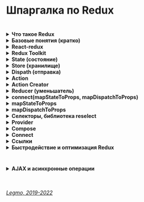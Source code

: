 # Шпаргалка по Redux #

#
<details><summary><b>Что такое Redux</b></summary><p>

- Разработан в Facebook 2013
- Библиотека (а не фреймворк) для управления state. Реализует Flux-архитектуру.
- Её надо инсталлировать отдельно (не идёт в комплекте с React b т.д.)
- Позволяет создавать свой store и удобно работать с ним
- В частности, уменьшает связность - позволяет передавать данные не по цепочке props, а сразу в нужную компоненту

Есть несколько библиотек, которые очень хорошо дополняют Redux:<br>
- Immutable.js — немутабельные структуры данных для JavaScript! Используйте их для хранения состояния, чтобы быть уверенным, что оно не меняется там, где не должно, а также чтобы сохранить функциональную чистоту редьюсеров
- redux-thunk — используется когда нужно, чтобы действия (actions) имели какой-либо побочный эффект в дополнение к обновлению состояния приложения. Например, вызов REST API, или установка маршрутов (routes), или даже вызов других действий.
- reselect — используется для создания составных, лениво исполняемых отображений. Например для конкретного компонента вам может потребоваться:
  1. вставить только определенную часть глобального состояния, а не полностью
  2. вставить дополнительные производные данные, например "итого" или "результаты валидации данных", не сохраняя все это в состоянии

**Ссылки**
- [Хабр - Введение в Redux & React-redux](https://habr.com/ru/post/498860/)
- [Изучаем Redux на примере создания мини-Redux](https://medium.com/devschacht/jakob-lind-learn-redux-by-coding-a-mini-redux-d1a58e830514)
- [Создаем свой собственный Redux, часть 2: функция connect](https://medium.com/devschacht/jakob-lind-code-your-own-redux-part-2-the-connect-function-d941dc247c58)
- [Build Yourself a Redux (en)](https://zapier.com/engineering/how-to-build-redux/)

<br></p>
</details>

<details><summary><b>Базовые понятия (кратко)</b></summary><p>

- `State` (состояние) — объект хранящий актуальное состояние системы.
- `Store` (хранилище) — объект, хранящий `state` и методы для работы с ним.
  - Методы = как его менять, как получить актуальное состояние хранилища (`getstate`), как подписаться на изменения (`subscriber`)... Их может быть много.
- `Dispatch` (отправка) — один из методов `store`. Объединяет все методы для правки `state`.
  - Хотим произвести любые изменения в `state` - вызываем метод `dispatch`
- `Actions` — объекты которые мы из UI (React) передаем в метод `dispatch()`.
  - Единственный способ внесения правок в `state` — вызывать `dispatch`, внутри которого некий `action`
- `Type` и `Payload` — параметры объекта `action`
  - `type` — строка, имя метода который будет менять `state`. По нему Redux понимает — что именно мы хотим сделать с `state`
  - `payload` — данные, которые нужны для изменений `state`.  Их может и не быть — например просто поменяли состояние системы на "Жду данных с сервера".
- `ActionCreators()` — функции, создают объект `Action`. Принимают данные-payload нужные для правки `state`, и возвращают объект `action` (с нужным type и payload).
  - Передавать `action` напрямую в `dispatch()` — плохой тон, код грязный и можно ошибиться.  `ActionCreators()`
  - Мы диспатчим не `ActionCreator` - диспатчится его вызов. Т.е. запустится функция `dispatch()`, выполнит `ActionCreator`, и уже потом выполнится  `dispatch()` с переданными в него результатами работы  `ActionCreator`  (т.е. с переданным объектом  `Action`)
- `Reducers()` — функции внутри `dispatch()`. Отвечают за правку опр. части `state`.  Принимают `action` и `state`, возвращают новый `state`
  - Принимают все `actions` входящие в `dispatch()`, и какой-то отдельный кусок `state` (например, отвечает за отдельную страницу).
  - Внутри стоит конструкция switch...case. Если `type` объекта `action` описан в этом switch - применяются изменения. Иначе - просто игнорируются
  - Нужны чтоб упростить работу со `state` — проще работать с каким-то небольшим объектом (например, описывающим состояние отдельной страницы). Для этого большой `state` дробят на части при помощи `reducers()`
  - Внутри `reducer` — набор методов для изменения данной части `state`.
  - `Reducer'у`  делегировано преобразование веток `state`. Та самая "простынь" с кучей `switch`/`case`. Туда же пихают `actionCreator`.
- `Thunk()` — функция, делает какой-то асинхронный код и умеет  `dispatch(actions)` . Нужна для асинхронных запросов.
  - Вызывается из UI (React), как обычный `dispatch()`
  - Внутри себя выполняет асинхронный код и диспатчит обычные  `actions` .
  - React Thunk — отдельная библиотека, уже включена в Redux Toolkit. Добавляется в Redux и позволяет использовать асинхронный код внутри `dispatch()`.
  - В программировании `thunk` — это подпрограмма, используемая для ввода вычисления в другую подпрограмму. В основном используются для задержки вычисления до тех пор, пока не потребуется его результат, или для вставки операций в начале или конце другой подпрограммы.
  - Термин `thunk` возник как причудливая форма глагола _думать_ (разговорная форма прошедшего времени think.). Это относится к первоначальному использованию thunks в компиляторах ALGOL 60, что требовало специального анализа (размышления), чтобы определить, какой тип подпрограммы генерировать.
  - [Hexlet - Асинхронные запросы (Thunk). React: Redux Toolkit](https://ru.hexlet.io/courses/js-redux-toolkit/lessons/async-thunks/theory_unit)
- `ThunkCreator()` — функция-обёртка `thunk()`. Нужна чтоб передать в `thunk()` данные-payload для правки `state` .
  - `Thunk` берёт данные из замыкания, образуемого `ThunkCreator()`. https://youtu.be/eWdnjfRu9Io?t=1087
  - Как и с  `ActionCreator`, мы диспатчим не `ThunkCreator` - диспатчится его вызов. Т.е. запустится функция `dispatch()`, выполнит `ThunkCreator`, и уже потом выполнится  `dispatch()` с переданными в него результатами работы  `ThunkCreator`  (т.е. с переданным `Thunk` который через замыкание получил нужные данные)
- `Saga()` — альтернатива `thunk`. Тоже библиотека. Сложнее, более продвинутая
  - https://habr.com/ru/post/351168/
  - Redux-saga — библиотека. Нацеленная делать сайд-эффекты проще и лучше путем работы с сагами.
  - Саги — дизайн паттерн проектирования. Пришел из мира распределенных транзакций, где сага управляет процессами, которые необходимо выполнять транзакционным способом, сохраняя состояние выполнения и компенсируя неудачные процессы.
  - Узнать больше
    - посмотреть [Применения паттерна Сага](https://www.youtube.com/watch?v=xDuwrtwYHu8) от Caitie McCaffrey,
    - [статья](http://citeseerx.ist.psu.edu/viewdoc/download?doi=10.1.1.93.7258&rep=rep1&type=pdf), которая первая описывает саги в отношении распределенных систем (если вы амбициозны)
  - Альтернативы redux-saga. Две самых популярных:
    - [redux-observable](https://github.com/redux-observable/redux-observable) (базируется на [RxJS](https://github.com/ReactiveX/rxjs))
    - [redux-logic](https://github.com/jeffbski/redux-logic) (базируется на RxJS наблюдателях, но даёт свободу писать логику в [других стилях](https://github.com/jeffbski/redux-logic#tldr)).
- `Middleware()` — функция-обёртка `dispatch()`. Нужна чтоб выполнить асинхронный код между отправкой из UI и `dispatch()`
  - В `store` приходит что-то (`action` или `thunk`). Это что-то не сразу попадает в `store`, а вначале обрабатывает функцией-обёрткой вокруг `Dispatch` — `Middleware`. Если это `Action` - `Middlewear` сразу пропустит его в `store`. Но, если это `thunk` — `middlewear` вначале выполнит его, дождётся ответа (если код был асинхронный), получит ответ и снова проверит — пришёл `action`, или ещё одни `thunk` (так тоже бывает). И так пока не придёт `action`.
  - Зачем это? Проблема в том, что `store` умеет работать только с `actions` (объектами). Если в него попадёт `thunk` (функция, да ещё с асинхронными методами) — он ничего сделать не сможет. Поэтому, надо всю эту асинхронную логику где-то выполнить — между отправкой из UI и приходом в метод `store`. Для этого и сделали обёртку вокруг `store`.
  - Выполнять асинхронные запросы внутри `reducer` нельзя потому что
    - `reducer` должен быть чистой функцией
    - `reducer` должен отдавать новый `state` мгновенно, т.е. никаких ожиданий завершения асинхронного запроса
  - Redux предоставляет нам такую штуку как middleware, которая стоит между диспатчом экшена и редюсером.
  - Существует две самые популярные middleware библиотеки для асинхронных экшенов в Redux, это — Redux Thunk и Redux Saga..
  - Middleware компонуемы — несколько мидлваров можно объединить вместе, где каждый мидлвар не должен знать, что происходит до или после него в цепочке.
  - https://rajdee.gitbooks.io/redux-in-russian/content/docs/api/applyMiddleware.html

**Итого**
  - `state` — объект хранящий актуальное состояние
  - `store` — объект-хранилище всего что связано с состоянием
  - `subscriber` — метод для подписки на изменения в стэйте
  - `dispatch` — метод, для изменения стэйта. Все манипуляции со стэйтом делаем через dispatch
  - `action`  — объект, который мы снаружи отправляем в метод dispatch. Содержит тип (какое изменение произвести) и, если надо, данные
  - `reducer` — функция, которая получает отдельный кусок стэйта и action. Если нужно - применяет этот экшен к стейту и возвращает обновлённый кусок стэйта (потом из кусков собирается новый стэйт)

<br></p>
</details>

<details><summary><b>React-redux</b></summary><p>

- Отдельная библиотека, выступает как прослойка между React и Redux.
- Позволяет работать с Redux не заморачиваясь кучей сложностей.
- Инкапсулирует часть вещей, прячет от нас всякие детали связанные с контекстом, store, dispatch, subscribe...
- Обладает очень простым интерфейсом.
- Самое интересное:
  - `<Provider store>` — позволяет создавать обёртку для React-приложения и делать состояние Redux доступным для всех компонентов-контейнеров в его иерархии.
  - `connect([mapStateToProps], [mapDispatchToProps], [mergeProps], [options])` — позволяет создавать компоненты высшего порядка. Это нужно для создания компонентов-контейнеров на основе базовых компонентов React.

**Ссылки**
- [Оф. документация React-redux (en)](https://react-redux.js.org/)
- [Оф. документация React - State и жизненный цикл](https://ru.reactjs.org/docs/state-and-lifecycle.html)
- [Redux и Thunk вместе с React. Руководство для чайников.](https://tuhub.ru/posts/redux-i-thunk-vmeste-react-rukovodstvo-dlya-chajnikov)

<br></p>
</details>

<details><summary><b>Redux Toolkit</b></summary><p>

- Библиотека от разработчиков Redux.
- Релиз — 2019.
- Аналог «Create React App» для React — можно работать и без неё, но с ней намного удобнее. До релиза библиотека называлась «redux-starter-kit»<br>

Зачем:
- помогает быстро начать использовать Redux;
- упрощает работу с типичными задачами и кодом Redux;
- позволяет использовать лучшие практики Redux по умолчанию;
- предлагает решения, которые уменьшают недоверие к бойлерплейтам.

Наиболее значимые функции:
- configureStore — функция, предназначенная упростить процесс создания и настройки хранилища;
- createReducer — функция, помогающая лаконично и понятно описать и создать редьюсер;
- createAction — возвращает функцию создателя действия для заданной строки типа действия;
- createSlice — объединяет в себе функционал createAction и createReducer;
- createSelector — функция из библиотеки Reselect, переэкспортированная для простоты использования.

**Ссылки**
- [Оф. документация React-redux (en)](https://redux-toolkit.js.org/)
- [Оф. документация React-redux (ru)](https://rajdee.gitbook.io/redux-toolkit-in-russian/soderzhanie/quick-start)
- [Habr - Redux Toolkit как средство эффективной Redux-разработки](https://habr.com/ru/company/inobitec/blog/481288/)

<br></p>
</details>

<details><summary><b>State (состояние)</b></summary><p>

Cпециальный js-объект <внутри компонента>. Хранит данные, которые могут изменятся с течением времени.

Это инструмент, позволяющий обновлять пользовательский интерфейс, основываясь на событиях.

Задачи компоненты - отрисовывать какие-то данные. Эти данные всегда называются state (состояние приложения).

Узнать состояние компонента можно с помощью конструкции this.state.

Изменить состояние можно с помощью this.setState(), если передадим этой функции объект, представляющий новое состояние.

- **State-managment - управление данными**<br>
  Задумывая архитектуру нового приложения, первым делом всегда думать - как я собираюсь организовать state-managment (управление данными)?
  Чаще всего выбор зависит от того, в чём больше опыта.
  State (Business Logic Layer) важнее чем UI.
  Какие есть подходы к state-managment?
  - local state of class component - локальный state классовых компонент. Используется не всегда. Для простых, небольших задач, маленьких проектов.
  - Redux (одна из реализаций FLUX) - функциональное програмирование
  - MobX - ООП
  - и ещё много других

- **Не изменяйте state напрямую**<br>
  // Неправильно
  `this.state.comment = 'Привет';`

  Вместо этого используйте setState():
  // Правильно
  `this.setState({comment: 'Привет'});`

  Конструктор — это единственное место, где вы можете присвоить значение this.state напрямую.

  - **Обновления state могут быть асинхронными**<br>
    React может сгруппировать несколько вызовов setState() в одно обновление для улучшения производительности.

    Поскольку this.props и this.state могут обновляться асинхронно, вы не должны полагаться на их текущее значение для вычисления следующего состояния.

    Например, следующий код может не обновить счётчик:

    // Неправильно
    ```
    this.setState({
      counter: this.state.counter + this.props.increment,
    });
    ```

    Правильно будет использовать второй вариант вызова setState(), который принимает функцию, а не объект. Эта функция получит предыдущее состояние в качестве первого аргумента и значения пропсов непосредственно во время обновления в качестве второго аргумента:

    // Правильно
    ```
    this.setState((state, props) => ({
      counter: state.counter + props.increment
    }));
    ```

- **Однонаправленный поток данных**<br>
  В иерархии компонентов, ни родительский, ни дочерние компоненты не знают, задано ли состояние другого компонента.
  Также не важно, как был создан определённый компонент — с помощью функции или класса.
  Состояние часто называют «локальным», «внутренним» или инкапсулированным. Оно доступно только для самого компонента и скрыто от других.
  Компонент может передать своё состояние вниз по дереву в виде пропсов дочерних компонентов:

  `<h2>Сейчас {this.state.date.toLocaleTimeString()}.</h2>`

  Своё состояние можно передать и другому пользовательскому компоненту:

  `<FormattedDate date={this.state.date} />`

  Компонент FormattedDate получает date через пропсы, но он не знает, откуда они взялись изначально — из состояния Clock, пропсов Clock или просто JavaScript-выражения:
  ```
    function FormattedDate(props) {
      return <h2>Сейчас {props.date.toLocaleTimeString()}.</h2>;
    }
  ```

Этот процесс называется «нисходящим» («top-down») или «однонаправленным» («unidirectional») потоком данных. Состояние всегда принадлежит определённому компоненту, а любые производные этого состояния могут влиять только на компоненты, находящиеся «ниже» в дереве компонентов.

Если представить иерархию компонентов как водопад пропсов, то состояние каждого компонента похоже на дополнительный источник, который сливается с водопадом в произвольной точке, но также течёт вниз.

**Ссылки**
- https://ru.reactjs.org/docs/state-and-lifecycle.html

<br></p>
</details>

<details><summary><b>Store (хранилище)</b></summary> 

ООП-объект, который управляет state (объект хранящий состояние приложения)

Там лежит:
- сам state
- методы для работы с ним

Создаётся при помощи метода(?) createStore(reducers)

<br></p>
</details>

<details><summary><b>Dispath (отправка)</b></summary><p> 

- https://youtu.be/AyCBG4LcUSA?t=141
- англ. "отправка"
- Метод объекта store, который предназначен для вызова всех методов, изменяющих store
- Т.е. вместо того чтобы прокидывать кучу разных методов, мы отдаём один единственный - disptach.
- В него передаём объект action, у которого указан type и есть нужные данные. Dispatch, на основе этого type и данных, вносит правки в store (прежде всего - в state)

Метод объекта store, через который вызываем все другие методы объекта Store (что изменить state, т.е. состояние приложения)

Мы вводим в наш объект store один единственный метод, через который будем вызывать все другие методы объекта.

Он принимает некий объект action. Выглядит так: dispath(action).

У action обязательно должно быть текстовое свойство type='' - в нём передаётся название требуемого действия (т.е. метода).

Эти текстовые названия всегда пишутся заглавными.

State всегда меняется через dispath(action)

<br></p>
</details>

<details><summary><b>Action</b></summary><p> 

- объект, который через метод dispath передаётся в наш объект store, и там производит некие действия с данными (state)

У action есть как минимум одно свойство, type.
По type dispath определяет, какие именно действия надо произвести со state (какую ветку действий выбрать)

<br></p>
</details>

<details><summary><b>Action Creator</b></summary><p> 

- вспомогательная функция, которая создаёт нужный объект-action. В компоненте хотим вызвать dispatch с каким-то экшеном, чтоб изменить стэйт. Для этого заранее создали в редьюсере экшен-криэйтор для данного экшена. Этот экшен-криэйтор импортировали в компоненту. В компонененте вызвали dispatch(экшен_криэйтор(payload)). Зачем надо? Сложно сказать. По идее. у action может быть сложная структура объекта. Чтоб каждый раз её заново не писать - сделали такую штуку.

Функции, которые возвращают объект action. То, что передаётся в mapDispatchToProps

Содержит action - type и список данных, которые может получать.

Пример:
export const updateTaskStatus = (status, id) => ({
type: UPDATE_TASK_STATUS,
newStatus: status,
taskId: id,
});

<br></p>
</details>

<details><summary><b>Reducer (уменьшатель)</b></summary><p>

Чистая функция, принимает state и action. Та самая простынь, где много switch

Применяет action к этому state (если нужно) и возвращает новый state (если не изменился - тот же).

Позволяет разделить метод dispath на отдельные куски, чтоб с ним было удобнее работать.

Обычно каждый reducer отвечает за какую-то ветку state - например этот работает с одной страницей, а тот с другой; или один работает с цитатами, а другой с пользователями.

Reducers - это отдельные функции, а не методы объекта store. Они лежат отдельно от store. Поэтому store (и его метод dispatch) не в курсе, какой action какому reducer нужен - мы отправляем любой входящий action всем имеющимся reducers. Для работы reducer ему кроме action нужен ещё и state. Но, мы не отправляем весь state целиком каждому reducer - нет, каждому мы отправляем только ту ветку, с которой он работает.

Reducer - только преобразователь. Он не вызывает subscriber и другие callbacks.

Если тип action неизвестен - выдаём изначальный state

  ```javascript
  const task_tables_reducer = (state = initialState, action) => {
  switch(action.type) {
    case IS_PAGINATION: {
      return {...state};
    }
    default:
      return state;
  }
}
  ```  
<br></p>
</details>

<details><summary><b>connect(mapStateToProps, mapDispatchToProps)</b></summary><p>
  - API-функция предоставляемая пакетом react-redux.<br> 

Позволяет создавать контейнерные компоненты

Пробрасывает в презентационную компоненту данные из store, в виде props. Благодаря mapStateToProps

Подписывает презентационную компоненту на все изменения state, которые мы объявили в mapStateToProps

Позволяет контейнерной компоненте изменять store, благодаря mapDispatchToProps

Connect автоматически делает подключенные компоненты «чистыми», то есть они будут повторно рендериться только при изменении их props — тоесть, когда изменяется их срез состояния Redux. Это предотвращает ненужный ре-рендер и ускоряет работу приложения.

Connect() используется для создания компонентов-контейнеров, которые подключены к хранилищу Redux. Хранилище, к которому осуществляется подключение, получают от самого верхнего предка компонента с использованием механизма контекста React.

Если вам, в React-компоненте, нужно получать данные из хранилища, или требуется диспетчеризовать действия, или нужно делать и то и другое, вы можете преобразовать обычный компонент в компонент-контейнер, обернув его в компонент высшего порядка, возвращаемый функцией connect() из react-redux.

Вы можете создать компонент-контейнер самостоятельно и вручную подписать компонент на хранилище Redux, используя команду store.subscribe(). Однако использование функции connect() означает применение некоторых улучшений и оптимизаций производительности, которые, вы, возможно, не сможете задействовать при использовании других механизмов.

Функция connect(), кроме того, даёт разработчику дополнительную гибкость, позволяя настраивать компоненты-контейнеры на получение динамических свойств, основываясь на свойствах, первоначально им переданных. Это оказывается очень кстати для получения выборок из состояния, основываясь на свойствах, или для привязки генераторов действий к конкретной переменной из свойств.

Если ваше React-приложение использует несколько хранилищ Redux, то connect() позволяет легко указывать конкретное хранилище, к которому должен быть подключён компонент-контейнер.

Прежде чем преобразовывать обычный компонент React в компонент-контейнер с использованием connect(), нужно создать хранилище Redux, к которому будет подключён этот компонент.

Функция connect(), предоставляемая пакетом react-redux, может принимать до четырёх аргументов, каждый из которых является необязательным. После вызова функции connect() возвращается компонент высшего порядка, который можно использовать для оборачивания любого компонента React.

  ```javascript
  connect([mapStateToProps], [mapDispatchToProps], [mergeProps], [options]) 
  ```

**mergeProps**<br>
Если функции connect() передаётся аргумент mergeProps, то он представляет собой функцию, которая принимает следующие три параметра:
- stateProps — объект свойств, возвращённый из вызова mapStateToProps().
- dispatchProps — объект свойств с генераторами действий из mapDispatchToProps().
- ownProps — исходные свойства, полученные компонентом.

Эта функция возвращает простой объект со свойствами, который будет передан заключённому в обёртку компоненту. Это полезно для осуществления условного маппинга части состояния хранилища Redux или генераторов действий на основе свойств.

Если connect() не передают эту функцию, то используется её стандартная реализация:

  ```javascript  
    const mergeProps = (stateProps, dispatchProps, ownProps) => {
      return Object.assign({}, ownProps, stateProps, dispatchProps)
    }
  ```

**options**<br>
Объект с параметрами. Необязательный объект, передаваемый функции connect() в качестве четвёртого аргумента.

Содержит параметры, предназначенные для изменения поведения этой функции. Так, connect() представляет собой специальную реализации функции connectAdvanced(), она принимает большинство параметров, доступных connectAdvanced(), а также некоторые дополнительные параметры.

[Страница документации](https://react-redux.js.org/api/connect) - какие параметры можно использовать с connect(), и как они модифицируют поведение этой функции.

**Ссылки**
- [Использование функции connect() из пакета react-redux](https://habr.com/ru/company/ruvds/blog/423157/)
- [Оф. документация React-redux (en)](https://react-redux.js.org/)
- [Создаем свой собственный Redux, часть 2: функция connect](https://medium.com/devschacht/jakob-lind-code-your-own-redux-part-2-the-connect-function-d941dc247c58)

<br></p>
</details>

<details><summary><b>mapStateToProps</b></summary><p>

Функция, возвращает либо обычный объект, либо другую функцию.

Передача mapStateToProps в качестве аргумента для функции connect() приводит к подписке компонента-контейнера на обновления Redux Store. mapStateToProps будет вызываться каждый раз, когда состояние Store изменяется. Если слежение за обновлениями состояния не нужно - передайте connect() в качестве значения этого аргумента undefined или null.

[//]: # (todo: разбираться со вторым примером)
mapStateToProps() объявляется с двумя параметрами, второй из которых является необязательным:
- Первый параметр представляет собой текущее состояние хранилища Redux.
- Второй параметр (ownProps), если его передают, представляет собой объект свойств, переданных компоненту


  ```javascript
      const mapStateToProps = (state, ownProps) => ({
      coin: coinSelector(state, ownProps),
      isLoading: isCoinsLoadingSelector(state),
    });
  ```

**ownProps**<br>
Это свойства компонента.

Как уже было сказано, функции mapStateToProps и mapDispatchToProps, переданные connect(), могут быть объявлены со вторым параметром ownProps, представляющим собой свойства компонента.

Однако тут есть одна проблема. Если число обязательных параметров объявленной функции mapStateToProps меньше, чем 2, тогда ownProps передаваться не будет. Но если функция объявлена с отсутствием обязательных параметров или, как минимум, с 2 параметрами, ownProps будет передаваться.

  ***  
Если из mapStateToProps будет возвращён обычный объект, то возвращённый объект stateProps объединяется со свойствами компонента.

Если же mapStateToProps возвращает функцию, то эта функция используется как mapStateToProps для каждого экземпляра компонента. Это может пригодиться для улучшения производительности рендеринга и для мемоизации.

**Ссылки**
- [Использование функции connect() из пакета react-redux](https://habr.com/ru/company/ruvds/blog/423157/)

<br></p>
</details>

<details><summary><b>mapDispatchToProps</b></summary><p>

Объект, содержащий набор actionCreators.<br>

Может быть либо объектом, либо функцией, которая возвращает обычный объект или другую функцию.

Используется в connect

Позволяет контейнерной компоненте диспатчить изменения в store

Если в качестве аргумента mapDispatchToProps используется объект, то каждая функция в объекте будет воспринята в качестве генератора действий Redux и обёрнута в вызов метода хранилища dispatch(), что позволит вызывать его напрямую. Получившийся в результате объект с генераторами действий, dispatchProps, будет объединён со свойствами компонента.

При использовании в качестве аргумента mapDispatchToProps функции программист должен самостоятельно позаботиться о возврате объекта dispatchProps, который осуществляет привязку генераторов действий с использованием метода хранилища dispatch(). Эта функция принимает, в качестве первого параметра, метод хранилища dispatch(). Как и в случае с mapStateToProps, функция также может принимать необязательный второй параметр ownProps, который описывает маппинг с исходными свойствами, переданными компоненту.

Если эта функция возвращает другую функцию, то возвращённая функция используется в роли mapDispatchToProps, что может быть полезным для целей повышения производительности рендеринга и мемоизации.

**Ссылки**
- [Использование функции connect() из пакета react-redux](https://habr.com/ru/company/ruvds/blog/423157/)

<br></p>
</details>

<details ><summary><b>Селекторы, библиотека reselect</b></summary><p>

Функция, принимает весь стэйт целиком, достаёт и обрабатывает какие-то данные и передаёт их в `mapStateToPros` (и дальше в UI).

Отдельный архитектурный слой, занимается получением, комбинированием и преобразованием данных. Например, данные из этого куска стэйта надо как-то обработать, объединить с данными из другого куска стэйта, отфильтровать, убрать дубли и только потом передать в React.

Зачем нужны - чтобы разделить структуру данных в стэйте (BLL) и React (UI). Если мы поменяем структуру данных в стэйте, например переименуем какой-то объект, разделим его на несколько и т.д.- хорошо бы иметь одно место, где можно внести изменения. Иначе придётся прыгать по всем `mapStateToPros` приложения и менять структуру вручную.

`mapStateToPros` - предоставляется библиотекой React-Redux.

**Проблемы селекторов**
В Redux нельзя подписаться на изменение конкретного кусочка данных. Изначально, можно лишь узнать о том, что "где-то что-то изменилось".<br>
Т.к.  'mapStateToProps' вызывается в каждом компоненте при каждом изменении стэйта — каждый селектор тоже будет вызываться при каждом изменении стэйта. Даже если меняется совсем другая ветка. А если селектор плюс ко всему делает `.map()`, `.filter()`, `.reduce()` и т.д. — он ещё и создаёт новый объект (даже если данные в него пришли те же) => будет ненужный ре-рендер страницы. <br>
Основные проблемы:
- Могут вызывать ненужные ре-рендеры страниц при каждом изменении в глобальном стэйте.
- Могут иметь сложную логику вычислений => будут создавать большую нагрузку, долго вычислять (вызываются при каждом изменении в глобальном стэйте).
- Трудны в отладке - debugger поставленный в селекторе вызывается при каждом изменении в глобальном стэйте, а не тогда когда меняется что-то в части стэйта с которой работает данный селектор.

**Библиотека `reselect`**
[GitHub - Reselect](https://github.com/reduxjs/reselect).<br>
Библиотека для создания мемоизированных "селекторных" функций.<br>
Мемоизация = сохранение результатов выполнения функций для предотвращения повторных вычислений.<br>
Селектор по-прежнему вызывается каждый раз когда хоть что-то меняется в глобальном стэйте. Но резльтаты работы селектора сохранены, и при каждом новом вызове отдаётся этот сохранённый результат. Т.е.:<br>
- мы возвращаем тот же массив, а не его копию - не будет ре-рендера
- мы не запускаем вычисления внутри селектора - не будет тратиться время и вычислительная мощность
- мы не запускаем вычисления внутри селектора - не попадаем в саму функцию, а значит debugger лишний рах не вызывается

Не используйте reselect там, где не происходит вычислений.<br> 
Не надо лишний раз засорять память, reselect трудно ускорить, и кеширование тут не поможет.<br>
Отдавая кеширование на откуп библиотеке, вы рискуете по неосторожности загадить память кешом. В браузере у вас один пользователь, да и страничка живет недолго, а на сервер приходит много пользователей, и процесс там живет долго.

**Ссылки**
- [Habr - Готовим селекторы в Redux](https://habr.com/ru/post/564004/)
- [Habr - Несколько способов оптимизировать React-Redux приложение](https://habr.com/ru/post/490526/)
- [It-Kamasutra - React JS - селекторы (reselect part 1)](https://youtu.be/qzxL8qdPMgU)
- [It-Kamasutra - React JS - mapStateToProps (reselect часть 2)](https://youtu.be/_jyrQh0ZdTA)
- [It-Kamasutra - React JS - mapStateToProps (reselect часть 3)](https://youtu.be/nDh92Vnf3_k)
<br></p>
- [GitHub - Reselect](https://github.com/reduxjs/reselect)

</details>

<details><summary><b>Provider</b></summary><p>

Компонент, оборачивается вокруг корневой компоненты (<App>). Позволяет передавать store всем потомкам - теперь у connect() есть доступ к store

Пакет react-redux предоставляет разработчику компонент <Provider>, который можно использоваться для оборачивания корневого компонента приложения. Он принимает свойство store. Предполагается, что оно представляет собой ссылку на хранилище Redux, которое планируется использовать в приложении. Свойство store передаётся, в соответствии с иерархией приложения, компонентам-контейнерам, с использованием механизма контекста React:

<br></p>
</details>

<details><summary><b>Compose</b></summary><p>

Подход из функционального программирования
Реализацию этой функции предоставляет, в частности, Redux

Позволяет объединить несколько последовательных вызовов функций. Полезно в ситуации конвейера - мы передаём данные в функцию A, результат её работы передаётся в функцию B, результат работы B передаётся в C... и так далее

  ```javascript
  compose(
        connect(mapStateToProps, mapDispatchToProps),
        withAuthRedirect
)
(component)
  ```

Оборачивание идёт "снизу вверх" - вначале обернёт withAuthRedirect(), потом connect(mapStateToProps, mapDispatchToProps)()

**Ссылки**
- [YouTube - IT Kamasutra 70](https://www.youtube.com/watch?v=tf4E6tw8ZVw)

<br></p>
</details>

<details><summary><b>Connect</b></summary><p>

connect([mapStateToProps], [mapDispatchToProps], [mergeProps], [options])

API react-redux connect() используется для создания компонентов-контейнеров, которые подключены к хранилищу Redux.

Если вам, в React-компоненте, нужно получать данные из хранилища, или требуется диспетчеризовать действия, или нужно делать и то и другое, вы можете преобразовать обычный компонент в компонент-контейнер, обернув его в компонент высшего порядка, возвращаемый функцией connect() из react-redux.

Если ваше React-приложение использует несколько хранилищ Redux, то connect() позволяет легко указывать конкретное хранилище, к которому должен быть подключён компонент-контейнер.

**Ссылки**
- [Habr - Использование функции connect() из пакета react-redux](https://habr.com/ru/company/ruvds/blog/423157/)

<br></p>
</details>

<details><summary><b>Ссылки</b></summary><p>

- [Оф. документация React-redux (en)](https://react-redux.js.org/)
- [Оф. документация React-redux (ru)](https://rajdee.gitbooks.io/redux-in-russian/content/)
- [Изучаем Redux на примере создания мини-Redux](https://medium.com/devschacht/jakob-lind-learn-redux-by-coding-a-mini-redux-d1a58e830514)
- [Создаем свой собственный Redux, часть 2: функция connect](https://medium.com/devschacht/jakob-lind-code-your-own-redux-part-2-the-connect-function-d941dc247c58)
- [Build Yourself a Redux (en)](https://zapier.com/engineering/how-to-build-redux/)
- [Redux и Thunk вместе с React. Руководство для чайников](https://tuhub.ru/posts/redux-i-thunk-vmeste-react-rukovodstvo-dlya-chajnikov)

<br></p>
</details>

<details ><summary><b>Быстродействие и оптимизация Redux</b></summary><p>

**Ссылки**
- [Habr - Несколько способов оптимизировать React-Redux приложение](https://habr.com/ru/post/490526/)
- [Habr - Готовим селекторы в Redux](https://habr.com/ru/post/564004/)
- [Почему не надо сохранять props в state](https://riptutorial.com/ru/reactjs/example/15854/%D0%BE%D0%B1%D1%89%D0%B8%D0%B9-%D0%B0%D0%BD%D1%82%D0%B8%D0%BF%D0%B0%D1%82%D1%82%D0%B5%D1%80%D0%BD)
- [Как не надо писать React: неправильные шаблоны и проблемы в React](https://webformyself.com/kak-ne-nado-pisat-react-nepravilnye-shablony-i-problemy-v-react/)
- [см. раздел «React» - Быстродействие и оптимизация React](React.md)

<br></p>
</details>


#
<details><summary><b>AJAX и асинхронные операции</b></summary>
  
---
<details><summary><b>Асинхронные операции</b></summary><p> 

  Асинхронные операции - операции, требующие некоторого времени для завершения. 
  Например - функция, которая делает запрос API на сервер. Она не возвращает результат немедленно, для получения ответа от сервера требуется несколько секунд. 
  Поэтому, если вы вызываете эту функцию и присваиваете ее значение для некоторой переменной, она будет undefined не определено. Поскольку Javascript не знает, что функция обрабатывает некоторые операции async.
  
  Про декларативное программирование и функциональные/классовые компоненты
  В мире реакта мы используем декларативное программирование. То есть мы не описываем что нужно убрать этот текст или напротив - добавить текст в HTML. Мы описываем состояние компонента.
  Для того, чтобы описывать состояния компонента, нам недостаточно использовать такой простой синтаксис описания компонента в виде функции. Такой синтаксис подходит только для очень простых компонентов, которые имеют небольшую часть логики Stateless компоненты.
  Для того, чтобы добавить описание состоянию компонента нам придется использовать второй синтаксис с использование классов ES6

  <br></p>
</details>

<details><summary><b>Запрос внутри actionCreator</b></summary><p> 

- Самый простой вариант - делаем запрос внутри actionCreator
- Например, при помощи fetch:

  ```javascript
    const fetchDog = (dispatch) => {
    dispatch(requestDog());
    return fetch('https://dog.ceo/api/breeds/image/random')
          .then(res => res.json())
          .then(
                  data => dispatch(requestDogSuccess(data)),
                  err => dispatch(requestDogError())
          );
    };
  ```

Это простой, но очень негибкий подход.

Ядро Redux это контейнер состояния (state container), который поддерживает только синхронные потоки данных.

В случае асинхронного вызова, надо сначала дождаться ответа и затем (если не было ошибок) обновить состояние. А  если у приложения сложная логика?

Для этого Redux использует промежуточные слои (middlewares) - код, который выполняется после отправки действия, но перед вызовом редюсера.

Промежуточные слои могут соединяться в цепочку вызовов для различной обработки действия (action), но на выходе обязательно должен быть простой объект (действие)

<br></p>
</details>

<details><summary><b>Middlewares</b></summary><p>

- Промежуточные слои Redux. Используются для реализации асинхронности в Redux
- функция, которая запускается каждый раз при отправке action’а
- Ядро Redux это контейнер состояния (state container), который поддерживает только синхронные потоки данных.
- На каждое действие, в хранилище (store) посылается объект, описывающий что произошло, затем вызывается редюсер (reducer) и состояние (state) сразу обновляется.
- Промежуточный слой это кусок кода, который выполняется после отправки действия, но перед вызовом редюсера.
- Промежуточные слои могут соединяться в цепочку вызовов для различной обработки действия (action), но на выходе обязательно должен быть простой объект (действие)
- Для асинхронных операций, Redux предлагает использовать redux-thunk промежуточный слой.
  <br>

Написание собственной middleware не так сложно, как может показаться, и позволяет использовать некоторые мощные средства.
Например:
- Хотите посылать API-запрос каждый раз, когда имя action’a начинается с FETCH_? Вы можете сделать это с помощью middleware.
- Хотите централизованное место для логирования событий в вашем аналитическом ПО? Middleware — хорошее место для этого.
- Хотите предотвратить запуск action’a в определенный момент времени? Вы можете сделать это с помощью middleware, невидимого для остальной части вашего приложения.
- Хотите перехватить action, имеющий токен JWT, и автоматически сохранить его в localStorage? Да, middleware.

<br></p>
</details>

<details><summary><b>Redux-thunk</b></summary><p>

- библиотека, один из вариантов реализации middleware (промежуточный слой) для React-Redux

- thunk = преобразователь (англ)
- стандартный путь выполнения асинхронных операций в Redux.
- вводит понятие функции-преобразователя, которая вызывается внутри dispatch и уже по завершении своей работы возвращает нормлаьный dispatch (вызовет необходимый метод для изменения store)
- вызываем dispatch, как обычно. Но передаем в него не обьект, а функцию-1, которая возвращает функцию-2.
  В возвращаемой функции-2 есть аргумент dispatch.
  Теперь мы можем в этой функции-1 делать любые асинхронные операции и вызывать dispatch тогда, когда нам нужно.
- Преимуществом использования redux-thunk является то, что компонент не знает, что выполняется асинхронное действие.
  Т.к. промежуточный слой автоматически передает функцию dispatch в функцию, которую возвращает генератор действий, то снаружи, для компонента, нет никакой разницы в вызове синхронных и асинхронных действий (и компонентам больше не нужно об этом беспокоиться)

- thunk = функция, которая выполняет асинхронную операцию и на выходе диспатчит какие-то action в reducers.
  Саму функцию thunk тоже можно задиспатчить
  По сути, thunk = название функции, в которой происходит какая-то логика.
  Эта функция производит какие-то асинхронные действия и при этом умеет вызывать различные dispatch по результатам этих асинхронных действий.
  Чтобы она могла вызывать метод dispatch, он должен прийти в неё - т.е. dispatch надо передать в параметрах этой функции при её вызове
  Функцию thunk запускает Redux. Мы её диспатчим, а Redux store её запустит и закинет в неё свой метод dispatch.

  А откуда функция thunk получит данные, которые должна обработать? Например, текст сообщения, которое она должна послать AJAX'ом на сервер? Передать эти данные как параметр функции мы не можем, т.к. вызывать её будет store.
  Эти данные она возьмёт из замыкания.
  Чтоб возникло замыкание, функцию thunk надо вернуть из некоей родительской функции (тогда thunk получит доступ к данным родительской функции).
  Используем родительскую функцию ThunkCreator:
  - В ThunkCreator передаём данные (для передачи AJAX'ом на сервер, например),
  - ThunkCreator вернёт нам thunk (уже с замыканием в котором есть нужные данные).
  - полученную функцию thunk мы диспатчим в Redux store
  - Redux при вызове thunk передаст в неё метод dispatch (чтоб thunk могла по результатам своей работы что-то задиспатчить в store)
    Т.е. по факту, мы:
  - диспатчим вызов ThunkCreator, в который передаём данные
  - ThunkCreator вызовет thunk (данные уже в нём благодаря замыканию),
  - thunk выполнит AJAX-логику
  - и по результатам вызовет какие-то dispatch, которые уйдут в reducers.

  Один момент: store не умеет принимать функции (он ждёт объект со свойством type, чтоб раскидать по reducers).
  То есть, store не может принять thunk :(
  Поэтому, приходится использовать middleware (промежуточный слой) - он вклинивается между приёмником dispatch в store и моментом передачи диспатчей по reducers.
  Мы должны при создании store немного его перенастроить, чтоб добавить middleware в цепочку.
  Получается такая логика:
  - если на вход поступил обычный dispatch - он проходит middleware насквозь и уходит в reducers.
  - но, если на входе пришла функция (thunk) - она обрабатывается middleware, и её результаты снова отправляются на вход Store.
  - если эти результаты = ещё один thunk, то процесс повторяется (да, thunk могут быть вложенными)
  - если эти результаты = dispatch, то он проходит middleware насквозь и уходит в reducers.


- По умолчанию, экшены в Redux являются синхронными, что, является проблемой для приложения, которому нужно взаимодействовать с серверным API, или выполнять другие асинхронные действия. К счастью Redux предоставляет нам такую штуку как middleware, которая стоит между диспатчом экшена и редюсером. Существует две самые популярные middleware библиотеки для асинхронных экшенов в Redux, это — Redux Thunk и Redux Saga.
- Это библиотека нацеленная делать сайд-эффекты проще и лучше
- Это middleware библиотека, которая позволяет вам вызвать action creator, возвращая при этом функцию вместо объекта. Функция принимает метод dispatch как аргумент, чтобы после того, как асинхронная операция завершится, использовать его для диспатчинга обычного синхронного экшена, внутри тела функции.
- Обычно Redux-Thunk используют для асинхронных запросов к внешней API, для получения или сохранения данных.
- Например, у нас есть обычное todo приложение. Когда мы нажимаем «добавить todo», обычно, сперва диспатчится экшен, который сообщает о старте добавления нового todo. Затем, если todo элемент успешно создан и возвращен сервером, диспатчится другой экшен, с нашим новым todo элементом, и операция завершается успешно. В случае, если сервер по каким то причинам возвращает ошибку, то вместо добавления нового todo диспатчится экшен с ошибкой, что операция не была завершена.  
- Давайте посмотрим, как это может быть реализовано с помощью Redux-Thunk. В компоненте, экшен диспатчится как обычно
- В самом экшене дело обстоит намного интереснее. Здесь мы будем использовать библиотеку [Axios](https://alligator.io/react/axios-react/), для ajax запросов
- Мы будем делать POST запрос на адрес — jsonplaceholder.typicode.com/todos
- Наш **addTodo** action creator возвращает функцию, вместо обычного экшен объекта. Эта функция принимает аргумент dispatch из store.
- Внутри тела функции мы сперва диспатчим обычный синхронный экшен, который сообщает, что мы начали добавление нового todo с помощью внешней API. Простыми словами — запрос был отправлен на сервер. Затем, мы собственно делаем POST запрос на сервер использую Axios. В случае утвердительного ответа от сервера, мы диспатчим синхронный экшен, используя данные, полученные из сервера. Но в случае ошибки от сервера мы диспатчим другой синхронный экшен с сообщением ошибки.
- Функция, возвращаемая асинхронным action creator'ом с помощью Redux-Thunk, также принимает getState метод как второй аргумент, что позволяет получать стейт прямо внутри action creator'а
- Использование getState может быть действительно полезным, когда надо реагировать по разному, в зависимости от текущего стейта. Например, если мы ограничили максимальное количество todo элементов до 4, мы можем просто выйти из функции, если этот лимит превышается:
- https://habr.com/ru/post/483314/

**Ссылки**
- https://habr.com/ru/post/351168/
- https://monsterlessons.com/project/lessons/reduxjs-asinhronnye-eksheny-s-pomoshyu-redux-thunk
- https://tuhub.ru/posts/redux-i-thunk-vmeste-react-rukovodstvo-dlya-chajnikov
- https://www.youtube.com/watch?v=eWdnjfRu9Io
- [Redux и Thunk вместе с React. Руководство для чайников.](https://tuhub.ru/posts/redux-i-thunk-vmeste-react-rukovodstvo-dlya-chajnikov)

<br></p>
</details>

<details><summary><b>Redux saga</b></summary><p>

- другая библиотека, для реализации middleware (промежуточный слой) React-Redux
- Для упрощения и улучшения сайд-эффектов в приложениях React-Redux. Прежде всего - асинхронные запросы (извлечение данных и т.д.) и нечистые вещи (доступ к кешу браузера и т.д.)
- Их легче тестировать, на них легче реализовать сложную логику (задержки, параллельные задачи, отмена задач,)
- Саги это дизайн паттерн, который пришел из мира распределенных транзакций, где сага управляет процессами, которые необходимо выполнять транзакционным способом, сохраняя состояние выполнения и компенсируя неудачные процессы.
- Работают на основе функций-генераторов
- Если говорить в общем, мы имеем сагу чья работа это следить за отправленными действиями (dispatched actions). И ещё одна сага-рабочий
- Сага-наблюдатель (watcher saga) является ещё одним неявным слоем. Дает больше гибкости для реализации сложной логики, но иногда лишняя для простых приложений.
- Effects. Методы внутри саг(?) возвращают не dispatch action, а объекты с инструкциями для промежуточного слоя (middleware) —  отправить действие. Эти возвращаемые объекты называются Эффекты (Effects)

- Есть альтернативы redux-saga, которые стоит попробовать. Две самых популярных это:
  - redux-observable (который базируется на RxJS)
  - redux-logic (также базирующийся на RxJS наблюдателях, но дающий свободу писать вашу логику в других стилях).

<br></p>
</details>

<details><summary><b>Axios</b></summary><p>

- инструмент для отправки ajax-запросов, основанный на промисах, очень похожий на jQuery.
- Альтернативы: got, fetch, SuperAgent, jQuery

<br></p>
</details>

<details><summary>Вариант организации AJAX (IT-Kamasutra)</summary><p>

- для работы с серверным API & AJAX - используем axios
- Изначально у нас в стэйте нет данных (например, списка задач) - мы должны получить их с сервера
- Берём reducer, в котором эти данные выводятся и соответствующий action
- Создаём новый action = setTasks //получить-установить задачу
- В reducer пишем реакцию на этот action - добавить в state данные из объекта, который приходит с этим action
- В контейнерной компоненте, в функции mapStateToProps добавляем в state компоненты задачи из общего state
- В контейнерной компоненте, в функции mapDispatchToProps создаём callback для вызова этого action. При вызове этого action - он добавит задачи в state
- Сам факт захода пользователя на страницу со списком задач = действие (т.е. диспатч), которое вызывает этот action.

**Ссылки**
- https://www.youtube.com/watch?v=c34P8-9YVMQ&list=PLcvhF2Wqh7DNVy1OCUpG3i5lyxyBWhGZ8&index=51

<br></p>
</details>

**Ссылки**
- [Лучшие практики React AJAX](https://tuhub.ru/posts/luchshie-praktiki-react-ajax)
- [Redux и Thunk вместе с React. Руководство для чайников.](https://tuhub.ru/posts/redux-i-thunk-vmeste-react-rukovodstvo-dlya-chajnikov)

<br></p>
</details>
<br>
<br>

*[Legmo, 2019-2022](https://github.com/Legmo/notes/)*